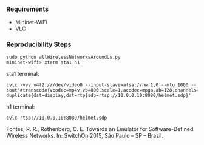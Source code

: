 ### Requirements
- Mininet-WiFi
- VLC

### Reproducibility Steps

```
sudo python allWirelessNetworksAroundUs.py
mininet-wifi> xterm sta1 h1
```

sta1 terminal:
```
cvlc -vvv v4l2:///dev/video0 --input-slave=alsa://hw:1,0 --mtu 1000 --sout'#transcode{vcodec=mp4v,vb=800,scale=1,acodec=mpga,ab=128,channels=1}: duplicate{dst=display,dst=rtp{sdp=rtsp://10.0.0.10:8080/helmet.sdp}'
```

h1 terminal:
```
cvlc rtsp://10.0.0.10:8080/helmet.sdp
```

Fontes, R. R., Rothenberg, C. E. Towards an Emulator for Software-Defined Wireless Networks. In: SwitchOn 2015, São Paulo – SP – Brazil.
